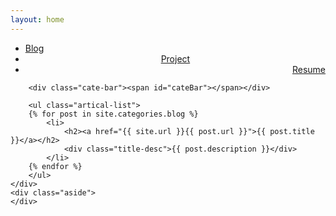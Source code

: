 ```yaml
---
layout: home
---
```


<div class="index-content blog">
    <div class="section">
        <ul class="artical-cate">
           <!-- {% include catalog.md %} -->
            <li class="on" ><a href="{{ site.url }}"><span>Blog</span></a></li>
 <li  style="text-align:center"><a href="{{ site.url }}/project"><span>Project</span></a></li>
 <li style="text-align:right"><a href="http://job.oschina.net/resume/share/b461df" target="view_window" ><span>Resume</span></a></li>
        </ul>

        <div class="cate-bar"><span id="cateBar"></span></div>

        <ul class="artical-list">
        {% for post in site.categories.blog %}
            <li>
                <h2><a href="{{ site.url }}{{ post.url }}">{{ post.title }}</a></h2>
                <div class="title-desc">{{ post.description }}</div>
            </li>
        {% endfor %}
        </ul>
    </div>
    <div class="aside">
    </div>
    
</div>
